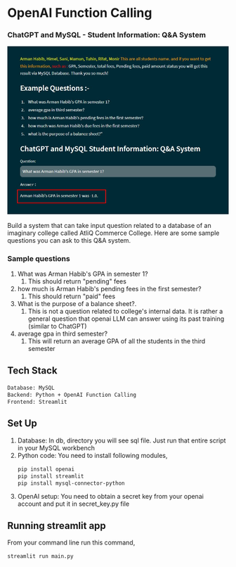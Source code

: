 # OpenAI Function Calling
### ChatGPT and MySQL - Student Information: Q&A System

![](screenshot/2.jpg)

Build a system that can take input question related to a database of an imaginary college called AtliQ Commerce College. Here are some sample questions you can ask to this Q&A system.


### Sample questions

1. What was Arman Habib's GPA in semester 1?
   1. This should return "pending" fees 
1. how much is Arman Habib's pending fees in the first semester?
   1. This should return "paid" fees
1. What is the purpose of a balance sheet?.
   1. This is not a question related to college's internal data. It is rather a general question that openai LLM can answer using its past training (similar to ChatGPT)
1. average gpa in third semester?
   1. This will return an average GPA of all the students in the third semester

## Tech Stack

```commandline
Database: MySQL
Backend: Python + OpenAI Function Calling
Frontend: Streamlit
```

## Set Up

1. Database: In db, directory you will see sql file. Just run that entire script in your MySQL workbench
2. Python code: You need to install following modules,
   ```commandline
   pip install openai
   pip install streamlit
   pip install mysql-connector-python
   ```
3. OpenAI setup: You need to obtain a secret key from  your openai account and put it in secret_key.py file 

## Running streamlit app

From your command line run this command,
```commandline
streamlit run main.py
```
